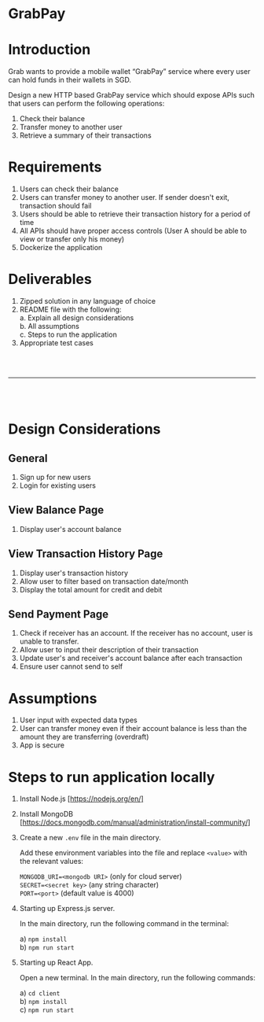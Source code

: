 # GrabPay

# Introduction
Grab wants to provide a mobile wallet “GrabPay” service where every user can hold funds in their wallets in SGD.

Design a new HTTP based GrabPay service which should expose APIs such that users can perform the following operations:
1. Check their balance
2. Transfer money to another user
3. Retrieve a summary of their transactions

# Requirements
1. Users can check their balance
2. Users can transfer money to another user. If sender doesn't exit, transaction should fail
3. Users should be able to retrieve their transaction history for a period of time
4. All APIs should have proper access controls (User A should be able to view or transfer only his money)
5. Dockerize the application

# Deliverables
1. Zipped solution in any language of choice
2. README file with the following: <br>
    a. Explain all design considerations <br>
    b. All assumptions <br>
    c. Steps to run the application
3. Appropriate test cases
<br>
<br>
<hr>
<br>
<br>

# Design Considerations

## General
1. Sign up for new users
2. Login for existing users

## View Balance Page
1. Display user's account balance

## View Transaction History Page
1. Display user's transaction history
2. Allow user to filter based on transaction date/month
3. Display the total amount for credit and debit

## Send Payment Page
1. Check if receiver has an account. If the receiver has no account, user is unable to transfer.
2. Allow user to input their description of their transaction
3. Update user's and receiver's account balance after each transaction
4. Ensure user cannot send to self

# Assumptions
1. User input with expected data types
2. User can transfer money even if their account balance is less than the amount they are transferring (overdraft)
3. App is secure

# Steps to run application locally
1. Install Node.js [https://nodejs.org/en/]
2. Install MongoDB [https://docs.mongodb.com/manual/administration/install-community/]
3. Create a new `.env` file in the main directory. 
    
    Add these environment variables into the file and replace `<value>` with the relevant values:

    `MONGODB_URI=<mongodb URI>` (only for cloud server) <br> 
    `SECRET=<secret key>` (any string character) <br>
    `PORT=<port>` (default value is 4000)

4. Starting up Express.js server.

    In the main directory, run the following command in the terminal: 

    a) `npm install` <br>
    b) `npm run start` <br>

5. Starting up React App.

    Open a new terminal. In the main directory, run the following commands:

    a) `cd client` <br>
    b) `npm install` <br>
    c) `npm run start` <br>